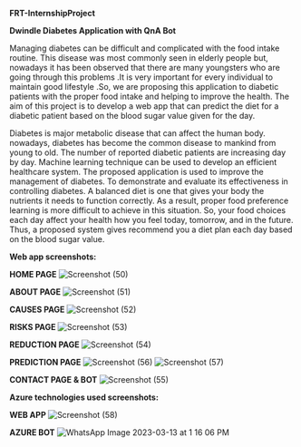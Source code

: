 **FRT-InternshipProject**

**Dwindle Diabetes Application with QnA Bot**

Managing diabetes can be difficult and complicated with the food intake routine. This disease was most commonly seen in elderly people but, nowadays it has been observed that there are many youngsters who are going through this problems .It is very important for every individual to maintain good lifestyle .So, we are proposing this application to diabetic patients with the proper food intake and helping to improve the health. The aim of this project is to develop a web app that can predict the diet for a diabetic patient based on the blood sugar value given for the day.

Diabetes is major metabolic disease that can affect the human body. nowadays, diabetes has become the common disease to mankind from young to old. The number of reported diabetic patients are increasing day by day. Machine learning technique can be used to develop an efficient healthcare system. The proposed application is used to improve the management of diabetes. To demonstrate and evaluate its effectiveness in controlling diabetes. A balanced diet is one that gives your body the nutrients it needs to function correctly. As a result, proper food preference learning is more difficult to achieve in this situation. So, your food choices each day affect your health how you feel today, tomorrow, and in the future. Thus, a proposed system gives recommend you a diet plan each day based on the blood sugar value.

**Web app screenshots:**

**HOME PAGE**
![Screenshot (50)](https://user-images.githubusercontent.com/124595023/224636745-bb2c6670-e54c-4eef-9afe-6e2c353bf58c.png)

**ABOUT PAGE**
![Screenshot (51)](https://user-images.githubusercontent.com/124595023/224636815-f7aeb83e-b4cc-4a4e-8e81-2d448f19154f.png)

**CAUSES PAGE**
![Screenshot (52)](https://user-images.githubusercontent.com/124595023/224636841-55732c2e-391b-4ef5-a30e-4f90c0fcd15b.png)

**RISKS PAGE**
![Screenshot (53)](https://user-images.githubusercontent.com/124595023/224636883-5d5956a3-8b5b-4c45-9894-15e4ed69c0e2.png)

**REDUCTION PAGE** 
![Screenshot (54)](https://user-images.githubusercontent.com/124595023/224636923-f5e67d23-ded5-45d7-81f3-30b888b87b30.png)

**PREDICTION PAGE**
![Screenshot (56)](https://user-images.githubusercontent.com/124595023/224636971-50f0bff5-5a0c-43fe-bb92-5c6121a35b21.png)
![Screenshot (57)](https://user-images.githubusercontent.com/124595023/224637047-0a7c1ccf-ab00-47ea-8a7b-04bdc53ef4e3.png)

**CONTACT PAGE & BOT**
![Screenshot (55)](https://user-images.githubusercontent.com/124595023/224637134-d112f7d8-31c5-4b89-852b-851fcf15b37f.png)
 
**Azure technologies used screenshots:**

**WEB APP**
![Screenshot (58)](https://user-images.githubusercontent.com/124595023/224637990-494e5d39-f666-44c4-a75c-27a49c69d2e3.png)

**AZURE BOT**
![WhatsApp Image 2023-03-13 at 1 16 06 PM](https://user-images.githubusercontent.com/124595023/224638299-8594dff7-ce66-4cb2-9ccc-d2e292f8812c.jpeg)
